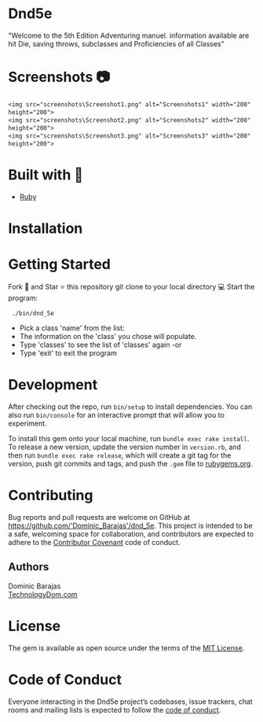 # Dnd5e

"Welcome to the 5th Edition Adventuring manuel. information available are hit Die, saving throws, subclasses and Proficiencies of all Classes"

# Screenshots 📷
    <img src="screenshots\Screenshot1.png" alt="Screenshots1" width="200" height="200">
    <img src="screenshots\Screenshot2.png" alt="Screenshots2" width="200" height="200">
    <img src="screenshots\Screenshot3.png" alt="Screenshots3" width="200" height="200">
# Built with 🔧

* [Ruby](https://www.ruby-lang.org/en/)

# Installation


# Getting Started

Fork 🍴 and Star ⭐️ this repository
git clone to your local directory 💻
Start the program:
```
 ./bin/dnd_5e
 ```
* Pick a class 'name' from the list:
* The information on the 'class' you chose will populate.
* Type 'classes' to see the list of 'classes' again 
-or
* Type 'exit' to exit the program

# Development

After checking out the repo, run `bin/setup` to install dependencies. You can also run `bin/console` for an interactive prompt that will allow you to experiment.

To install this gem onto your local machine, run `bundle exec rake install`. To release a new version, update the version number in `version.rb`, and then run `bundle exec rake release`, which will create a git tag for the version, push git commits and tags, and push the `.gem` file to [rubygems.org](https://rubygems.org).

# Contributing

Bug reports and pull requests are welcome on GitHub at https://github.com/'Dominic_Barajas'/dnd_5e. This project is intended to be a safe, welcoming space for collaboration, and contributors are expected to adhere to the [Contributor Covenant](http://contributor-covenant.org) code of conduct.

## Authors

Dominic Barajas  
[TechnologyDom.com](https://technologydom.gatsbyjs.io/)

# License

The gem is available as open source under the terms of the [MIT License](https://opensource.org/licenses/MIT).

# Code of Conduct

Everyone interacting in the Dnd5e project’s codebases, issue trackers, chat rooms and mailing lists is expected to follow the [code of conduct](https://github.com/'Dominic_Barajas'/dnd_5e/blob/master/CODE_OF_CONDUCT.md).

